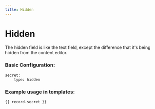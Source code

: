 ```yaml
---
title: Hidden
---
```

Hidden
=========

The hidden field is like the text field, 
except the difference that it's being hidden from the content editor.

### Basic Configuration:

```
secret:
    type: hidden
```

### Example usage in templates:

```
{{ record.secret }}
```
